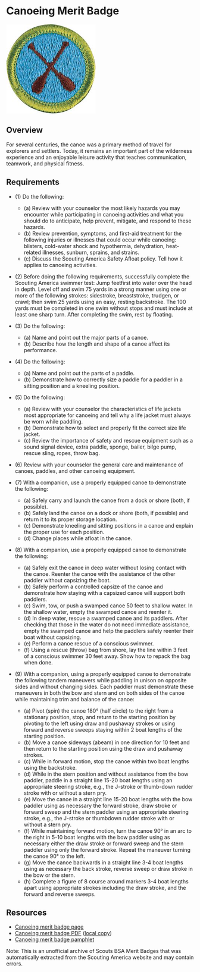 

# Canoeing Merit Badge

![Canoeing Merit Badge](images/canoeing-merit-badge.jpg)

## Overview



For several centuries, the canoe was a primary method of travel for explorers and settlers. Today, it remains an important part of the wilderness experience and an enjoyable leisure activity that teaches communication, teamwork, and physical fitness.

## Requirements

* (1) Do the following:
    * (a) Review with your counselor the most likely hazards you may encounter while participating in canoeing activities and what you should do to anticipate, help prevent, mitigate, and respond to these hazards.
    * (b) Review prevention, symptoms, and first-aid treatment for the following injuries or illnesses that could occur while canoeing: blisters, cold-water shock and hypothermia, dehydration, heat-related illnesses, sunburn, sprains, and strains.
    * (c) Discuss the Scouting America Safety Afloat policy. Tell how it applies to canoeing activities.


* (2) Before doing the following requirements, successfully complete the Scouting America swimmer test: Jump feetfirst into water over the head in depth. Level off and swim 75 yards in a strong manner using one or more of the following strokes: sidestroke, breaststroke, trudgen, or crawl; then swim 25 yards using an easy, resting backstroke. The 100 yards must be completed in one swim without stops and must include at least one sharp turn. After completing the swim, rest by floating.
* (3) Do the following:
    * (a) Name and point out the major parts of a canoe.
    * (b) Describe how the length and shape of a canoe affect its performance.


* (4) Do the following:
    * (a) Name and point out the parts of a paddle.
    * (b) Demonstrate how to correctly size a paddle for a paddler in a sitting position and a kneeling position.


* (5) Do the following:
    * (a) Review with your counselor the characteristics of life jackets most appropriate for canoeing and tell why a life jacket must always be worn while paddling.
    * (b) Demonstrate how to select and properly fit the correct size life jacket.
    * (c) Review the importance of safety and rescue equipment such as a sound signal device, extra paddle, sponge, bailer, bilge pump, rescue sling, ropes, throw bag.


* (6) Review with your counselor the general care and maintenance of canoes,  paddles, and other canoeing equipment.
* (7) With a companion, use a properly equipped canoe to demonstrate the following:
    * (a) Safely carry and launch the canoe from a dock or shore (both, if possible).
    * (b) Safely land the canoe on a dock or shore (both, if possible) and return it to its proper storage location.
    * (c) Demonstrate kneeling and sitting positions in a canoe and explain the proper use for each position.
    * (d) Change places while afloat in the canoe.


* (8) With a companion, use a properly equipped canoe to demonstrate the following:
    * (a) Safely exit the canoe in deep water without losing contact with the canoe. Reenter the canoe with the assistance of the other paddler without capsizing the boat.
    * (b) Safely perform a controlled capsize of the canoe and demonstrate how staying with a capsized canoe will support both paddlers.
    * (c) Swim, tow, or push a swamped canoe 50 feet to shallow water. In the shallow water, empty the swamped canoe and reenter it.
    * (d) In deep water, rescue a swamped canoe and its paddlers. After checking that those in the water do not need immediate assistance, empty the swamped canoe and help the paddlers safely reenter their boat without capsizing.
    * (e) Perform a canoe rescue of a conscious swimmer.
    * (f) Using a rescue (throw) bag from shore, lay the line within 3 feet of a conscious swimmer 30 feet away. Show how to repack the bag when done.


* (9) With a companion, using a properly equipped canoe to demonstrate the following tandem maneuvers while paddling in unison on opposite sides and without changing sides. Each paddler must demonstrate these maneuvers in both the bow and stern and on both sides of the canoe while maintaining trim and balance of the canoe:
    * (a) Pivot (spin) the canoe 180° (half circle) to the right from a stationary position, stop, and return to the starting position by pivoting to the left using draw and pushaway strokes or using forward and reverse sweeps staying within 2 boat lengths of the starting position.
    * (b) Move a canoe sideways (abeam) in one direction for 10 feet and then return to the starting position using the draw and pushaway strokes.
    * (c) While in forward motion, stop the canoe within two boat lengths using the backstroke.
    * (d) While in the stern position and without assistance from the bow paddler, paddle in a straight line 15-20 boat lengths using an appropriate steering stroke, e.g., the J-stroke or thumb-down rudder stroke with or without a stern pry.
    * (e) Move the canoe in a straight line 15-20 boat lengths with the bow paddler using as necessary the forward stroke, draw stroke or forward sweep and the stern paddler using an appropriate steering stroke, e.g., the J-stroke or thumbdown rudder stroke with or without a stern pry.
    * (f) While maintaining forward motion, turn the canoe 90° in an arc to the right in 5-10 boat lengths with the bow paddler using as necessary either the draw stroke or forward sweep and the stern paddler using only the forward stroke. Repeat the maneuver turning the canoe 90° to the left.
    * (g) Move the canoe backwards in a straight line 3-4 boat lengths using as necessary the back stroke, reverse sweep or draw stroke in the bow or the stern.
    * (h) Complete a figure of 8 course around markers 3-4 boat lengths apart using appropriate strokes including the draw stroke, and the forward and reverse sweeps.




## Resources

- [Canoeing merit badge page](https://www.scouting.org/merit-badges/canoeing/)
- [Canoeing merit badge PDF](https://filestore.scouting.org/filestore/Merit_Badge_ReqandRes/Pamphlets/Canoeing.pdf) ([local copy](files/canoeing-merit-badge.pdf))
- [Canoeing merit badge pamphlet](https://www.scoutshop.org/bsa-canoeing-merit-badge-pamphlet-661589.html)

Note: This is an unofficial archive of Scouts BSA Merit Badges that was automatically extracted from the Scouting America website and may contain errors.